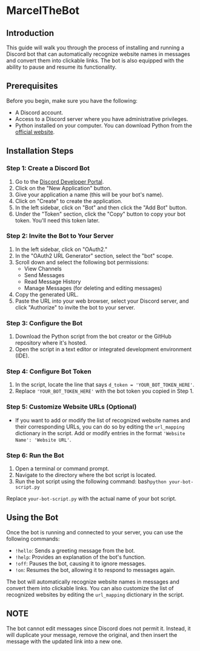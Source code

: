 # MarcelTheBot

## Introduction
This guide will walk you through the process of installing and running a Discord bot that can automatically recognize website names in messages and convert them into clickable links. The bot is also equipped with the ability to pause and resume its functionality.

## Prerequisites
Before you begin, make sure you have the following:
- A Discord account.
- Access to a Discord server where you have administrative privileges.
- Python installed on your computer. You can download Python from the [official website](https://www.python.org/downloads/).

## Installation Steps

### Step 1: Create a Discord Bot
1. Go to the [Discord Developer Portal](https://discord.com/developers/applications).
2. Click on the "New Application" button.
3. Give your application a name (this will be your bot's name).
4. Click on "Create" to create the application.
5. In the left sidebar, click on "Bot" and then click the "Add Bot" button.
6. Under the "Token" section, click the "Copy" button to copy your bot token. You'll need this token later.

### Step 2: Invite the Bot to Your Server
1. In the left sidebar, click on "OAuth2."
2. In the "OAuth2 URL Generator" section, select the "bot" scope.
3. Scroll down and select the following bot permissions:
   - View Channels
   - Send Messages
   - Read Message History
   - Manage Messages (for deleting and editing messages)
4. Copy the generated URL.
5. Paste the URL into your web browser, select your Discord server, and click "Authorize" to invite the bot to your server.

### Step 3: Configure the Bot
1. Download the Python script from the bot creator or the GitHub repository where it's hosted.
2. Open the script in a text editor or integrated development environment (IDE).

### Step 4: Configure Bot Token
1. In the script, locate the line that says `d_token = 'YOUR_BOT_TOKEN_HERE'`.
2. Replace `'YOUR_BOT_TOKEN_HERE'` with the bot token you copied in Step 1.

### Step 5: Customize Website URLs (Optional)
- If you want to add or modify the list of recognized website names and their corresponding URLs, you can do so by editing the `url_mapping` dictionary in the script. Add or modify entries in the format `'Website Name': 'Website URL'`.

### Step 6: Run the Bot
1. Open a terminal or command prompt.
2. Navigate to the directory where the bot script is located.
3. Run the bot script using the following command: bash```python your-bot-script.py```


Replace `your-bot-script.py` with the actual name of your bot script.

## Using the Bot

Once the bot is running and connected to your server, you can use the following commands:

- `!hello`: Sends a greeting message from the bot.
- `!help`: Provides an explanation of the bot's function.
- `!off`: Pauses the bot, causing it to ignore messages.
- `!on`: Resumes the bot, allowing it to respond to messages again.

The bot will automatically recognize website names in messages and convert them into clickable links. You can also customize the list of recognized websites by editing the `url_mapping` dictionary in the script.

## NOTE

The bot cannot edit messages since Discord does not permit it. Instead, it will duplicate your message, remove the original, and then insert the message with the updated link into a new one.
